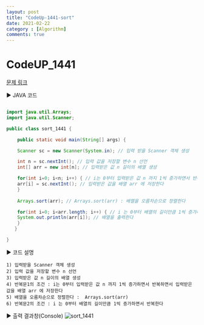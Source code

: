 ```yaml
---
layout: post
title: "CodeUp-1441-sort"
date: 2021-02-22
category : [Algorithm]
comments: true
---
```


# CodeUP_1441

[문제 링크](https://www.codeup.kr/problem.php?id=1441)

▶ JAVA 코드 

```java

import java.util.Arrays;
import java.util.Scanner;

public class sort_1441 {

	public static void main(String[] args) {

	Scanner sc = new Scanner(System.in); // 입력 받을 Scanner 객체 생성

	int n = sc.nextInt(); // 입력 값을 저장할 변수 n 선언
	int[] arr = new int[n]; // 입력받은 값 n 길이의 배열 생성

	for(int i=0; i<n; i++) { // i는 0부터 입력받은 값 n 까지 1씩 증가하면서 반복한다
	arr[i] = sc.nextInt(); // 입력받은 값을 배열 arr 에 저장한다
	}
	
	Arrays.sort(arr); // Arrays.sort(arr) : 배열을 오름차순으로 정렬한다

	for(int i=0; i<arr.length; i++) { // i 는 0부터 배열의 길이만큼 1씩 증가하면서 반복한다
	System.out.println(arr[i]); // 배열을 출력한다
	}
   }

}
```

▶ 코드 설명

    1) 입력받을 Scanner 객체 생성
    2) 입력 값을 저장할 변수 n 선언
	3) 입력받은 값 n 길이의 배열 생성
	4) 반복문1의 조건 : i는 0부터 입력받은 값 n 까지 1씩 증가하면서 반복하면서 입력받은 값을 배열 arr 에 저장한다
	5) 배열을 오름차순으로 정렬한다 :  Arrays.sort(arr)
	6) 반복문2의 조건 : i 는 0부터 배열의 길이만큼 1씩 증가하면서 반복한다
	
▶ 출력 결과창(Console)
![sort_1441](https://user-images.githubusercontent.com/65608960/108682773-12daa400-7534-11eb-9fe4-2affd843b27a.JPG)
